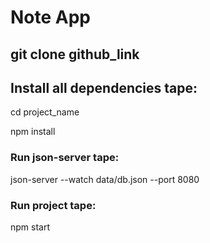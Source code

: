 # Note App
## git clone github_link

## Install all dependencies tape:

cd project_name

npm install

### Run json-server tape:

json-server --watch data/db.json --port 8080

### Run project tape:

npm start
